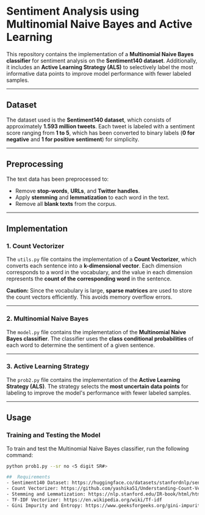 # Sentiment Analysis using Multinomial Naive Bayes and Active Learning

This repository contains the implementation of a **Multinomial Naive Bayes classifier** for sentiment analysis on the **Sentiment140 dataset**. Additionally, it includes an **Active Learning Strategy (ALS)** to selectively label the most informative data points to improve model performance with fewer labeled samples.

---

## Dataset

The dataset used is the **Sentiment140 dataset**, which consists of approximately **1.593 million tweets**. Each tweet is labeled with a sentiment score ranging from **1 to 5**, which has been converted to binary labels (**0 for negative** and **1 for positive sentiment**) for simplicity.

---

## Preprocessing

The text data has been preprocessed to:
- Remove **stop-words**, **URLs**, and **Twitter handles**.
- Apply **stemming** and **lemmatization** to each word in the text.
- Remove all **blank texts** from the corpus.

---

## Implementation

### 1. Count Vectorizer

The `utils.py` file contains the implementation of a **Count Vectorizer**, which converts each sentence into a **k-dimensional vector**. Each dimension corresponds to a word in the vocabulary, and the value in each dimension represents the **count of the corresponding word** in the sentence.

**Caution:** Since the vocabulary is large, **sparse matrices** are used to store the count vectors efficiently. This avoids memory overflow errors.

---

### 2. Multinomial Naive Bayes

The `model.py` file contains the implementation of the **Multinomial Naive Bayes classifier**. The classifier uses the **class conditional probabilities** of each word to determine the sentiment of a given sentence.

---

### 3. Active Learning Strategy

The `prob2.py` file contains the implementation of the **Active Learning Strategy (ALS)**. The strategy selects the **most uncertain data points** for labeling to improve the model's performance with fewer labeled samples.

---

## Usage

### Training and Testing the Model

To train and test the Multinomial Naive Bayes classifier, run the following command:

```bash
python prob1.py --sr no <5 digit SR#>

##  Requirements
- Sentiment140 Dataset: https://huggingface.co/datasets/stanfordnlp/sentiment140
- Count Vectorizer: https://github.com/yashika51/Understanding-Count-Vectorizer
- Stemming and Lemmatization: https://nlp.stanford.edu/IR-book/html/htmledition/stemming-and-lemmatization-1.html
- TF-IDF Vectorizer: https://en.wikipedia.org/wiki/Tf-idf
- Gini Impurity and Entropy: https://www.geeksforgeeks.org/gini-impurity-and-entropy-in-decision-tree-ml/
